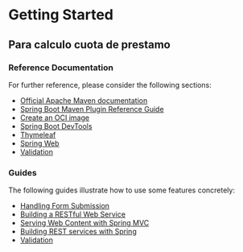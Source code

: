 # Getting Started

## Para calculo cuota de prestamo

### Reference Documentation
For further reference, please consider the following sections:

* [Official Apache Maven documentation](https://maven.apache.org/guides/index.html)
* [Spring Boot Maven Plugin Reference Guide](https://docs.spring.io/spring-boot/docs/2.7.0/maven-plugin/reference/html/)
* [Create an OCI image](https://docs.spring.io/spring-boot/docs/2.7.0/maven-plugin/reference/html/#build-image)
* [Spring Boot DevTools](https://docs.spring.io/spring-boot/docs/2.7.0/reference/htmlsingle/#using.devtools)
* [Thymeleaf](https://docs.spring.io/spring-boot/docs/2.7.0/reference/htmlsingle/#web.servlet.spring-mvc.template-engines)
* [Spring Web](https://docs.spring.io/spring-boot/docs/2.7.0/reference/htmlsingle/#web)
* [Validation](https://docs.spring.io/spring-boot/docs/2.7.0/reference/htmlsingle/#io.validation)

### Guides
The following guides illustrate how to use some features concretely:

* [Handling Form Submission](https://spring.io/guides/gs/handling-form-submission/)
* [Building a RESTful Web Service](https://spring.io/guides/gs/rest-service/)
* [Serving Web Content with Spring MVC](https://spring.io/guides/gs/serving-web-content/)
* [Building REST services with Spring](https://spring.io/guides/tutorials/bookmarks/)
* [Validation](https://spring.io/guides/gs/validating-form-input/)

